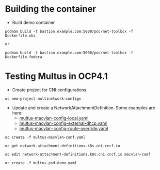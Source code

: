 # Building the container

- Build demo container
```
podman build -t bastion.example.com:5000/poc/net-toolbox -f Dockerfile.ubi

or

podman build -t bastion.example.com:5000/poc/net-toolbox -f Dockerfile.fedora
```

# Testing Multus in OCP4.1

- Create project for CNI configurations
```
oc new-project multinetwork-configs
```

- Update and create a NetworkAttachmentDefinition. Some examples are here:
  - [multus-macvlan-config-local.yaml](multus-macvlan-config-local.yaml)
  - [multus-macvlan-config-external-dhcp.yaml](multus-macvlan-config-external-dhcp.yaml)
  - [multus-macvlan-config-route-override.yaml](multus-macvlan-config-route-override.yaml)

```
oc create -f multus-macvlan-conf.yaml
```

```
oc get network-attachment-definitions.k8s.cni.cncf.io

oc edit network-attachment-definitions.k8s.cni.cncf.io macvlan-conf
```

```
oc create -f multus-pod-demo.yaml
```